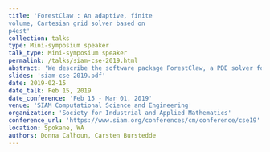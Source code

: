 ```yaml
---
title: 'ForestClaw : An adaptive, finite
volume, Cartesian grid solver based on
p4est'
collection: talks
type: Mini-symposium speaker
talk_type: Mini-symposium speaker
permalink: /talks/siam-cse-2019.html
abstract: 'We describe the software package ForestClaw, a PDE solver for time dependent hyperbolic and parabolic solvers based on updating a solution on an adaptive quadtree mesh.  A basic design principle behind ForestClaw is to abstract algorithmic components and make extensive use of polymorphism.  To maintain ease of use and flexibility, only limited use is made of inheritance and encapsulation.   The core ForestClaw routines manage input parameters, adaptive (multi-rate) time stepping, re-meshing, transferring the solution between old and new meshes, parallel communication, file I/O and diagnostics.  A secondary focus of the talk will be on the underlying capabilities provided by p4est and the p4est application program interface (API).'
slides: 'siam-cse-2019.pdf'
date: 2019-02-15
date_talk: Feb 15, 2019
date_conference: 'Feb 15 - Mar 01, 2019'
venue: 'SIAM Computational Science and Engineering'
organization: 'Society for Industrial and Applied Mathematics'
conference_url: 'https://www.siam.org/conferences/cm/conference/cse19'
location: Spokane, WA
authors: Donna Calhoun, Carsten Burstedde
---
```

